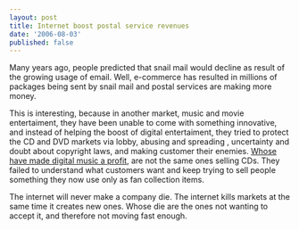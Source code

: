 ```yaml
---
layout: post
title: Internet boost postal service revenues
date: '2006-08-03'
published: false
---
```


Many years ago, people predicted that snail mail would decline as result of the growing usage of email. Well, e-commerce has resulted in millions of packages being sent by snail mail and postal services are making more money.

This is interesting, because in another market, music and movie entertaiment, they have been unable to come with something innovative, and instead of helping the boost of digital entertaiment, they tried to protect the CD and DVD markets via lobby, abusing and spreading , uncertainty and doubt about copyright laws, and making customer their enemies. [Whose have made digital music a profit][3], are not the same ones selling CDs. They failed to understand what customers want and keep trying to sell people something they now use only as fan collection items.

The internet will never make a company die. The internet kills markets at the same time it creates new ones. Whose die are the ones not wanting to accept it, and therefore not moving fast enough.

[1]: [http://www.nytimes.com/2006/08/02/business/02postal.html?\_r=1&hp&ex=1...](http://www.nytimes.com/2006/08/02/business/02postal.html?_r=1&hp&ex=1154491200&en=5c92e9ffac088a0b&ei=5094&partner=homepage&oref=slogin)  
[2]: http://en.wikipedia.org/wiki/Fud  
[3]: http://www.apple.com/itunes/

